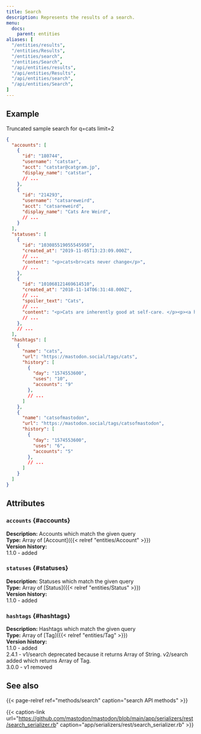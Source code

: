 ```yaml
---
title: Search
description: Represents the results of a search.
menu:
  docs:
    parent: entities
aliases: [
  "/entities/results",
  "/entities/Results",
  "/entities/search",
  "/entities/Search",
  "/api/entities/results",
  "/api/entities/Results",
  "/api/entities/search",
  "/api/entities/Search",
]
---
```


## Example

Truncated sample search for q=cats limit=2

```json
{
  "accounts": [
    {
      "id": "180744",
      "username": "catstar",
      "acct": "catstar@catgram.jp",
      "display_name": "catstar",
      // ...
    },
    {
      "id": "214293",
      "username": "catsareweird",
      "acct": "catsareweird",
      "display_name": "Cats Are Weird",
      // ...
    }
  ],
  "statuses": [
    {
      "id": "103085519055545958",
      "created_at": "2019-11-05T13:23:09.000Z",
      // ...
      "content": "<p>cats<br>cats never change</p>",
      // ...
    },
    {
      "id": "101068121469614510",
      "created_at": "2018-11-14T06:31:48.000Z",
      // ...
      "spoiler_text": "Cats",
      // ...
      "content": "<p>Cats are inherently good at self-care. </p><p><a href=\"https://mspsocial.net/tags/cats\" class=\"mention hashtag\" rel=\"nofollow noopener noreferrer\" target=\"_blank\">#<span>cats</span}</p>",
      // ...
    },
    // ...
  ],
  "hashtags": [
    {
      "name": "cats",
      "url": "https://mastodon.social/tags/cats",
      "history": [
        {
          "day": "1574553600",
          "uses": "10",
          "accounts": "9"
        },
        // ...
      ]
    },
    {
      "name": "catsofmastodon",
      "url": "https://mastodon.social/tags/catsofmastodon",
      "history": [
        {
          "day": "1574553600",
          "uses": "6",
          "accounts": "5"
        },
        // ...
      ]
    }
  ]
}
```

## Attributes

### `accounts` {#accounts}

**Description:** Accounts which match the given query\
**Type:** Array of [Account]({{< relref "entities/Account" >}})\
**Version history:**\
1.1.0 - added

### `statuses` {#statuses}

**Description:** Statuses which match the given query\
**Type:** Array of [Status]({{< relref "entities/Status" >}})\
**Version history:**\
1.1.0 - added

### `hashtags` {#hashtags}

**Description:** Hashtags which match the given query\
**Type:** Array of [Tag]({{< relref "entities/Tag" >}})\
**Version history:**\
1.1.0 - added\
2.4.1 - v1/search deprecated because it returns Array of String. v2/search added which returns Array of Tag.\
3.0.0 - v1 removed

## See also

{{< page-relref ref="methods/search" caption="search API methods" >}}

{{< caption-link url="https://github.com/mastodon/mastodon/blob/main/app/serializers/rest/search_serializer.rb" caption="app/serializers/rest/search_serializer.rb" >}}




